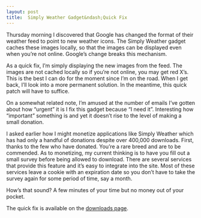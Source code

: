 ```yaml
---
layout: post
title:  Simply Weather Gadget&ndash;Quick Fix
---
```

Thursday morning I discovered that Google has changed the format of their weather feed to point to new weather icons. The Simply Weather gadget caches these images locally, so that the images can be displayed even when you’re not online. Google’s change breaks this mechanism.

As a quick fix, I’m simply displaying the new images from the feed. The images are not cached locally so if you’re not online, you may get red X’s. This is the best I can do for the moment since I’m on the road. When I get back, I’ll look into a more permanent solution. In the meantime, this quick patch will have to suffice.

On a somewhat related note, I’m amused at the number of emails I’ve gotten about how “urgent” it is I fix this gadget because “I need it”. Interesting how “important” something is and yet it doesn’t rise to the level of making a small donation.

I asked earlier how I might monetize applications like Simply Weather which has had only a handful of donations despite over 400,000 downloads. First, thanks to the few who have donated. You’re a rare breed and are to be commended. As to monetizing, my current thinking is to have you fill out a small survey before being allowed to download. There are several services that provide this feature and it’s easy to integrate into the site. Most of these services leave a cookie with an expiration date so you don’t have to take the survey again for some period of time, say a month.

How’s that sound? A few minutes of your time but no money out of your pocket. 

The quick fix is available on the [downloads page](/downloads).
